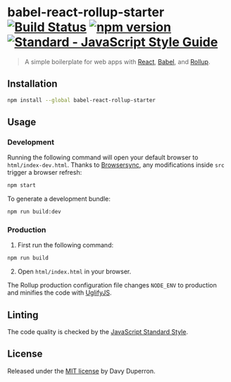 # babel-react-rollup-starter [![Build Status](https://travis-ci.org/yamafaktory/babel-react-rollup-starter.svg?branch=master)](https://travis-ci.org/yamafaktory/babel-react-rollup-starter) [![npm version](https://img.shields.io/npm/v/babel-react-rollup-starter.svg?style=flat)](https://www.npmjs.com/package/babel-react-rollup-starter) [![Standard - JavaScript Style Guide](https://img.shields.io/badge/code%20style-standard-brightgreen.svg)](http://standardjs.com/)


> A simple boilerplate for web apps with [React](https://facebook.github.io/react/), [Babel](http://babeljs.io/), and [Rollup](http://rollupjs.org/).

## Installation

```sh
npm install --global babel-react-rollup-starter
```

## Usage

### Development

Running the following command will open your default browser to `html/index-dev.html`. Thanks to [Browsersync](https://www.browsersync.io/), any modifications inside `src` trigger a browser refresh:

```sh
npm start
```

To generate a development bundle:

```sh
npm run build:dev
```

### Production

1. First run the following command:

 ```sh
 npm run build
 ```

2. Open `html/index.html` in your browser.

The Rollup production configuration file changes `NODE_ENV` to production and minifies the code with [UglifyJS](http://lisperator.net/uglifyjs/).

## Linting

The code quality is checked by the [JavaScript Standard Style](http://standardjs.com/).

## License

Released under the [MIT license](https://opensource.org/licenses/MIT) by Davy Duperron.
